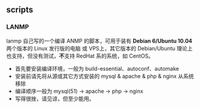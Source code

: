 scripts
-------

### LANMP

lanmp 自己写的一个编译 ANMP 的脚本，可用于装有 **Debian 6/Ubuntu 10.04** 两个版本的 Linux 发行版的电脑 或 VPS上，其它版本的 Debian/Ubuntu 理论上也支持，但没有测试，**不**支持 RedHat 系的系统，如 CentOS。

  - 首先要安装编译环境，一般为 build-essential、autoconf、automake
  - 安装前请先将从源或其它方式安装的 mysql & apache & php & nginx 从系统移除
  - 编译顺序一般为 mysql(51) -> apache -> php -> nginx
  - 写得很挫，请见谅，但至少能用。
